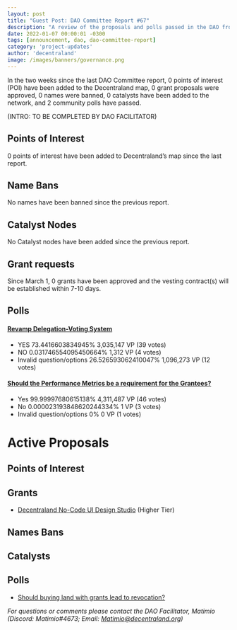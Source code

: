 ```yaml
---
layout: post
title: "Guest Post: DAO Committee Report #67"
description: "A review of the proposals and polls passed in the DAO from March 1 through March 15".
date: 2022-01-07 00:00:01 -0300
tags: [announcement, dao, dao-committee-report]
category: 'project-updates'
author: 'decentraland'
image: /images/banners/governance.png
---
```


In the two weeks since the last DAO Committee report, 0 points of interest (POI) have been added to the Decentraland map, 0 grant proposals were approved, 0 names were banned, 0 catalysts have been added to the network, and 2 community polls have passed.

(INTRO: TO BE COMPLETED BY DAO FACILITATOR)

## Points of Interest
0 points of interest have been added to Decentraland’s map since the last report.


## Name Bans

No names have been banned since the previous report.

## Catalyst Nodes
No Catalyst nodes have been added since the previous report.


## Grant requests
Since March 1, 0 grants have been approved and the vesting contract(s) will be established within 7-10 days.


## Polls

#### [Revamp Delegation-Voting System](https://governance.decentraland.org/proposal/?id=1fd6d3df-c215-4511-8d13-c406cbd4bd36)

* YES 73.4416603834945% 3,035,147 VP (39 votes)
* NO 0.031746554095450664% 1,312 VP (4 votes)
* Invalid question/options 26.526593062410047% 1,096,273 VP (12 votes)


#### [Should the Performance Metrics be a requirement for the Grantees?](https://governance.decentraland.org/proposal/?id=a08d4d0f-f4d2-415a-ad33-fec3281a6a74)

* Yes 99.99997680615138% 4,311,487 VP (46 votes)
* No 0.000023193848620244334% 1 VP (3 votes)
* Invalid question/options 0% 0 VP (1 votes)



# Active Proposals

## Points of Interest


## Grants

* [Decentraland No-Code UI Design Studio](https://governance.decentraland.org/proposal/?id=578d3d3e-9fd2-48cb-bea3-ddc6fb5ab1dd) (Higher Tier)

## Names Bans


## Catalysts


## Polls

* [Should buying land with grants lead to revocation?](https://governance.decentraland.org/proposal/?id=3df3c381-beff-40f7-937d-229253401cc4)

*For questions or comments please contact the DAO Facilitator, Matimio (Discord: Matimio#4673; Email: [Matimio@decentraland.org](mailto:Matimio@decentraland.org))*